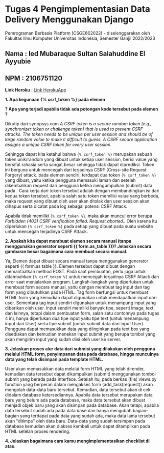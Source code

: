 # Tugas 4 Pengimplementasian Data Delivery Menggunakan Django

Pemrograman Berbasis Platform (CSGE602022) - diselenggarakan oleh Fakultas Ilmu Komputer Universitas Indonesia, Semester Ganjil 2022/2023

## Nama : Ied Mubaraque Sultan Salahuddine El Ayyubie
## NPM : 2106751120

**Link Heroku** : [Link HerokuApp](https://tugas2-ayyubie.herokuapp.com/todolist/)

**1. Apa kegunaan {% csrf_token %} pada elemen <form>? Apa yang terjadi apabila tidak ada potongan kode tersebut pada elemen <form>?**

Dikutip dari synopsys.com *A CSRF token is a secure random token (e.g., synchronizer token or challenge token) that is used to prevent CSRF attacks. The token needs to be unique per user session and should be of large random value to make it difficult to guess. A CSRF secure application assigns a unique CSRF token for every user session.* 

Sehingga dapat kita ketahui bahwa ``{% csrf_token %}`` merupakan sebuah token unik/random yang dibuat untuk setiap user session, berisi value yang bersifat rahasia serta sangat besar sehingga tidak dapat diprediksi. Token ini berguna untuk mencegah dari terjadinya CSRF (Cross-site Request Forgery) attack. pada elemen <form> sendiri, terdapat dua token ``{% csrf_token %}`` yang dibuat, yaitu ketika pengguna memasuki laman <form> dan setelah dikembalikan request dari pengguna ketika mengumpulkan (submit) data pada <form>. Cara kerja dari token tersebut adalah dengan membandingkan isi dari kedua token tersebut, apabila salah satu token memiliki value yang berbeda, maka request yang dibuat oleh user akan ditolak dan user session akan dihapus serta dicatat pada log sebagai potensi CSRF Attack.

Apabila <form> tidak memiliki ``{% csrf_token %}``, maka akan muncul error berupa *Forbidden (403) CSRF verification failed. Request aborted.*. Oleh karena itu diperlukan ``{% csrf_token %}`` pada setiap <form> yang dibuat pada suatu website untuk mencegah terjadinya CSRF Attack.

**2. Apakah kita dapat membuat elemen <form> secara manual (tanpa menggunakan generator seperti {{ form.as_table }})? Jelaskan secara gambaran besar bagaimana cara membuat <form> secara manual.**

Ya, Elemen <form> dapat dibuat secara manual tanpa menggunakan generator seperti {{ form.as table }}. Elemen <form> tersebut dapat dibuat dengan memanfaatkan method POST. Pada saat pembuatan, perlu juga untuk ditambahkan ``{% csrf_token %}`` untuk mencegah terjadinya CSRF Attack dan error saat menjalankan program. Langkah-langkah yang diperlukan untuk membuat form secara manual, yaitu dengan membuat tag input dan tag form yang dibutuhkan pada HTML. Tag form berfungsi untuk membuat HTML form yang kemudian dapat digunakan untuk mendapatkan input dari user. Sementara tag input sendiri digunakan untuk menampung input yang diberikan oleh user. Input sendiri memiliki banyak tipe, seperti image, text, dan lainnya, tetapi dalam pembuatan form, salah satu contohnya pada tugas 4 ini, hanya diperlukan dua tipe input yaitu tipe text (untuk menampung input dari User) serta tipe submit (untuk submit data dari input User). Pengguna dapat memasukkan data yang diinginkan pada text box yang disediakan dan kemudian menekan input submit yang berupa tombol yang akan mengirim input yang sudah diisi oleh user ke server.

**3. Jelaskan proses alur data dari submisi yang dilakukan oleh pengguna melalui HTML form, penyimpanan data pada database, hingga munculnya data yang telah disimpan pada template HTML.**

User akan memasukkan data melalui form HTML yang telah dirender, kemudian data tersebut dapat dikumpulkan (submit) menggunakan tombol submit yang berada pada interface. Setelah itu, pada berkas (file) views.py function yang berperan dalam mengakses form (add_task(request)) akan mengolah data-data baru tersebut. Kemudian, data tersebut akan di cek didalam database ketersediannya. Apabila data tersebut merupakan data baru yang belum ada pada database, maka data tersebut akan dibuat menjadi objek baru yang akan disimpan pada database. Akan tetapi, apabila data tersebut sudah ada pada data base dan hanya mengubah bagian-bagian yang terdapat pada data yang sudah ada, maka data lama tersebut akan "ditimpa" oleh data baru. Data-data yang sudah tersimpan pada database kemudian akan diakses kembali untuk dapat ditampilkan pada HTML setelah proses rendering.

**4. Jelaskan bagaimana cara kamu mengimplementasikan checklist di atas.**






